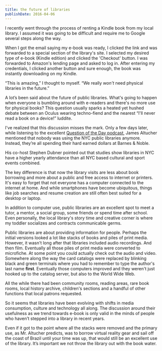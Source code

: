 ```yaml
---
title: the future of libraries
publishDate: 2016-04-06
---
```


I recently went through the process of renting a Kindle book from my local library. I assumed it was going to be difficult and require me to Google several steps along the way.

When I got the email saying my e-book was ready, I clicked the link and was forwarded to a special section of the library's site. I selected my desired type of e-book (Kindle edition) and clicked the 'Checkout' button. I was forwarded to Amazon's lending page and asked to log in. After entering my credentials, I clicked another button and sure enough, the book was instantly downloading on my Kindle.

“This is amazing,” I thought to myself. “We really _won't_ need physical libraries in the future.”

A lot’s been said about the future of public libraries. What's going to happen when everyone is bumbling around with e-readers and there's no more use for physical books? This question usually sparks a heated yet hushed debate between an Oculus wearing techno-fiend and the nearest “I'll never read a book on a device!” luddite.

I've realized that this discussion misses the mark. Only a few days later, while listening to the excellent [Question of the Day podcast](http://www.earwolf.com/episode/would-libraries-be-invented-today/), James Altucher mentioned that nobody was using the NYC public libraries anymore. Instead, they’re all spending their hard earned dollars at Barnes & Noble.

His co-host Stephen Dubner pointed out that studies show libraries in NYC have a higher yearly attendance than all NYC based cultural and sport events combined.

The key difference is that now the library visits are less about book borrowing and more about a public and free access to internet or printers. It's easy to forget that not everyone has a computer connected to the internet at home. And while smartphones have become ubiquitous, things like job searches and resume creation are still often best suited for a desktop or laptop.

In addition to computer use, public libraries are an excellent spot to meet a tutor, a mentor, a social group, some friends or spend time after school. Even personally, the local library's story time and creative corner is where my toddler socializes and contracts communicable germs.

Public libraries are about providing information for people. Perhaps the initial versions looked a lot like stacks of books and piles of print media. However, it wasn't long after that libraries included audio recordings. And then film. Eventually all those piles of print media were converted to microfiche. At some point you could actually check out the audio and video. Somewhere along the way the card catalogs were replaced by blinking black and green terminals where you had to remember to type the author's last name **first**. Eventually those computers improved and they weren't just hooked up to the catalog server, but also to the World Wide Web.

All the while there had been community rooms, reading areas, rare book rooms, local history archive, children's sections and a handful of other functions that local patrons requested.

So it seems that libraries have been evolving with shifts in media consumption, culture and technology all along. The discussion around their usefulness as we trend towards e-book is only valid in the minds of people who haven’t stepped into a library in recent years.

Even if it got to the point where all the stacks were removed and the primary use, as Mr. Altucher predicts, was to borrow virtual reality gear and sail off the coast of Brazil until your time was up, that would still be an excellent use of the library. It’s important we not throw the library out with the book water.
